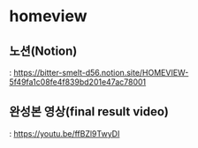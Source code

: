 # homeview

## 노션(Notion)
: https://bitter-smelt-d56.notion.site/HOMEVIEW-5f49fa1c08fe4f839bd201e47ac78001

## 완성본 영상(final result video)
: https://youtu.be/ffBZl9TwyDI
